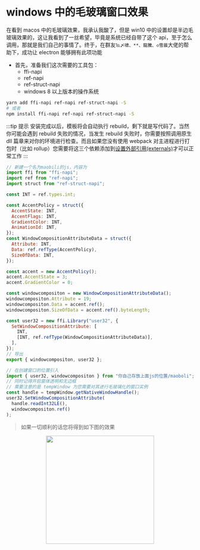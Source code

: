 # windows 中的毛玻璃窗口效果

在看到 macos 中的毛玻璃效果，我承认我酸了，但是 win10 中的设置却是半边毛玻璃效果的，这让我看到了一丝希望，毕竟是系统已经自带了这个 api，至于怎么调用，那就是我们自己的事情了。终于，在群友`℡〆啸、**、龍騰、◇雪晨`大佬的帮助下，成功让 electron 能够拥有此项功能

- 首先，准备我们这次需要的工具包：
  - ffi-napi
  - ref-napi
  - ref-struct-napi
  - windows 8 以上版本的操作系统

```bash
yarn add ffi-napi ref-napi ref-struct-napi -S
# 或者
npm install ffi-napi ref-napi ref-struct-napi -S
```

:::tip 提示
安装完成以后，模板将会自动执行 rebuild，剩下就是写代码了。当然你可能会遇到 rebuild 失败的情况，当发生 rebuild 失败时，你需要按照调用原生 dll 篇章来对你的环境进行检查。而且如果您没有使用 webpack 对主进程进行打包时（比如 rollup）您需要将这三个依赖添加到[设置外部引用(externals)](https://rollupjs.org/guide/zh/#rolluprollup)才可以正常工作
:::

```js
// 新建一个名为maobili的js，内容为
import ffi from "ffi-napi";
import ref from "ref-napi";
import struct from "ref-struct-napi";

const INT = ref.types.int;

const AccentPolicy = struct({
  AccentState: INT,
  AccentFlags: INT,
  GradientColor: INT,
  AnimationId: INT,
});
const WindowCompositionAttributeData = struct({
  Attribute: INT,
  Data: ref.refType(AccentPolicy),
  SizeOfData: INT,
});

const accent = new AccentPolicy();
accent.AccentState = 3;
accent.GradientColor = 0;

const windowcompositon = new WindowCompositionAttributeData();
windowcompositon.Attribute = 19;
windowcompositon.Data = accent.ref();
windowcompositon.SizeOfData = accent.ref().byteLength;

const user32 = new ffi.Library("user32", {
  SetWindowCompositionAttribute: [
    INT,
    [INT, ref.refType(WindowCompositionAttributeData)],
  ],
});
// 导出
export { windowcompositon, user32 };
```

```js
// 在创建窗口的位置引入
import { user32, windowcompositon } from "你自己存放上面js的位置/maoboli";
// 同时记得开启窗体透明和无边框
// 需要注意的是 tempWindow 为您需要对其进行毛玻璃化的窗口实例
const handle = tempWindow.getNativeWindowHandle();
user32.SetWindowCompositionAttribute(
  handle.readInt32LE(),
  windowcompositon.ref()
);
```

> 如果一切顺利的话您将得到如下图的效果

<div style="display: flex;justify-content: center;">
<img style="width: 290px;" src="/images/img/maoboli.png">
</div>
